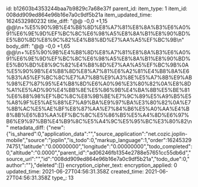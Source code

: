 id: b12603b4353244baa7b9829c7a68e37f
parent_id: 
item_type: 1
item_id: 008dd909ed864e96b16e7a0c9df5b21a
item_updated_time: 1624532980232
title_diff: "@@ -0,0 +1,15 @@\\n+%E5%90%9B%E4%B8%8D%E8%A7%81%E8%8A%B3%E6%A0%91%E6%9E%9D%EF%BC%8C%E6%98%A5%E8%8A%B1%E8%90%BD%E5%B0%BD%E8%9C%82%E4%B8%8D%E7%AA%A5%EF%BC%9B\\n"
body_diff: "@@ -0,0 +1,65 @@\\n+%E5%90%9B%E4%B8%8D%E8%A7%81%E8%8A%B3%E6%A0%91%E6%9E%9D%EF%BC%8C%E6%98%A5%E8%8A%B1%E8%90%BD%E5%B0%BD%E8%9C%82%E4%B8%8D%E7%AA%A5%EF%BC%9B%0A%E5%90%9B%E4%B8%8D%E8%A7%81%E6%A2%81%E4%B8%8A%E6%B3%A5%EF%BC%8C%E7%A7%8B%E9%A3%8E%E5%A7%8B%E9%AB%98%E7%87%95%E4%B8%8D%E6%A0%96%E3%80%82%0A%E8%8D%A1%E5%AD%90%E4%BB%8E%E5%86%9B%E4%BA%8B%E5%BE%81%E6%88%98%EF%BC%8C%E8%9B%BE%E7%9C%89%E5%A9%B5%E5%A8%9F%E5%AE%88%E7%A9%BA%E9%97%BA%E3%80%82%0A%E7%8B%AC%E5%AE%BF%E8%87%AA%E7%84%B6%E5%A0%AA%E4%B8%8B%E6%B3%AA%EF%BC%8C%E5%86%B5%E5%A4%8D%E6%97%B6%E9%97%BB%E4%B9%8C%E5%A4%9C%E5%95%BC%E3%80%82\\n"
metadata_diff: {"new":{"is_shared":0,"application_data":"","source_application":"net.cozic.joplin-mobile","source":"joplin","is_todo":0,"markup_language":1,"order":1624532974751,"latitude":"0.00000000","longitude":"0.00000000","todo_completed":0,"altitude":"0.0000","parent_id":"ad06246fb1354e2788e57651cc55db6d","source_url":"","id":"008dd909ed864e96b16e7a0c9df5b21a","todo_due":0,"author":""},"deleted":[]}
encryption_cipher_text: 
encryption_applied: 0
updated_time: 2021-06-27T04:56:31.358Z
created_time: 2021-06-27T04:56:31.358Z
type_: 13